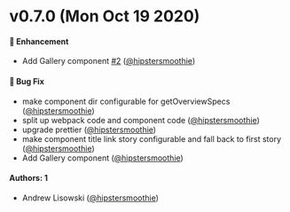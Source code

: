 # v0.7.0 (Mon Oct 19 2020)

#### 🚀 Enhancement

- Add Gallery component [#2](https://github.com/intuit/doc-blocks/pull/2) ([@hipstersmoothie](https://github.com/hipstersmoothie))

#### 🐛 Bug Fix

- make component dir configurable for getOverviewSpecs ([@hipstersmoothie](https://github.com/hipstersmoothie))
- split up webpack code and component code ([@hipstersmoothie](https://github.com/hipstersmoothie))
- upgrade prettier ([@hipstersmoothie](https://github.com/hipstersmoothie))
- make component title link story configurable and fall back to first story ([@hipstersmoothie](https://github.com/hipstersmoothie))
- Add Gallery component ([@hipstersmoothie](https://github.com/hipstersmoothie))

#### Authors: 1

- Andrew Lisowski ([@hipstersmoothie](https://github.com/hipstersmoothie))
